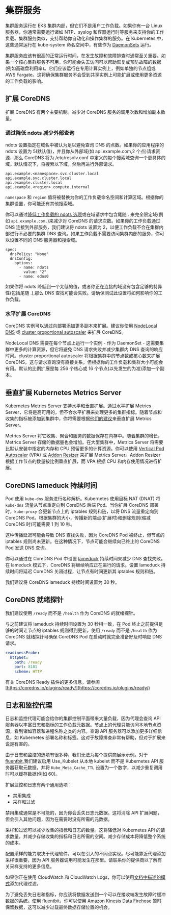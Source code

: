# 集群服务

集群服务运行在 EKS 集群内部，但它们不是用户工作负载。如果你有一台 Linux 服务器，你通常需要运行诸如 NTP、syslog 和容器运行时等服务来支持你的工作负载。集群服务类似，支持帮助你自动化和操作集群的服务。在 Kubernetes 中，这些通常运行在 kube-system 命名空间中，有些作为 [DaemonSets](https://kubernetes.io/docs/concepts/workloads/controllers/daemonset/) 运行。

集群服务应该有很高的正常运行时间，在发生故障和故障排查时通常至关重要。如果一个核心集群服务不可用，你可能会失去访问可以帮助恢复或预防故障的数据(例如高磁盘利用率)。它们应该运行在专用计算实例上，例如单独的节点组或 AWS Fargate。这将确保集群服务不会受到共享实例上可能扩展或使用更多资源的工作负载的影响。

## 扩展 CoreDNS

扩展 CoreDNS 有两个主要机制。减少对 CoreDNS 服务的调用次数和增加副本数量。

### 通过降低 ndots 减少外部查询

ndots 设置指定在域名中被认为足以避免查询 DNS 的点数。如果你的应用程序的 ndots 设置为 5(默认值)，并且你从外部域(如 api.example.com,2 个点)请求资源，那么 CoreDNS 将为 /etc/resolv.conf 中定义的每个搜索域查询一个更具体的域。默认情况下，将搜索以下域，然后再进行外部请求。

```
api.example.<namespace>.svc.cluster.local
api.example.svc.cluster.local
api.example.cluster.local
api.example.<region>.compute.internal
```

`namespace` 和 `region` 值将被替换为你的工作负载命名空间和计算区域。根据你的集群设置，你可能还有其他搜索域。

你可以通过[降低工作负载的 ndots 选项](https://kubernetes.io/docs/concepts/services-networking/dns-pod-service/#pod-dns-config)或在域请求中包含尾随 . 来完全限定域(例如 `api.example.com.`)来减少对 CoreDNS 的请求次数。如果你的工作负载通过 DNS 连接到外部服务，我们建议将 ndots 设置为 2，以便工作负载不会在集群内部进行不必要的集群 DNS 查询。如果工作负载不需要访问集群内部的服务，你可以设置不同的 DNS 服务器和搜索域。

```
spec:
  dnsPolicy: "None"
  dnsConfig:
    options:
      - name: ndots
        value: "2"
      - name: edns0
```

如果你将 ndots 降低到一个太低的值，或者你正在连接的域没有包含足够的特异性(包括尾随 .),那么 DNS 查找可能会失败。请确保测试此设置将如何影响你的工作负载。

### 水平扩展 CoreDNS

CoreDNS 实例可以通过向部署添加更多副本来扩展。建议你使用 [NodeLocal DNS](https://kubernetes.io/docs/tasks/administer-cluster/nodelocaldns/) 或 [cluster proportional autoscaler](https://github.com/kubernetes-sigs/cluster-proportional-autoscaler) 来扩展 CoreDNS。

NodeLocal DNS 需要在每个节点上运行一个实例 - 作为 DaemonSet - 这需要集群中更多的计算资源，但它将避免 DNS 请求失败并减少集群内 DNS 查询的响应时间。cluster proportional autoscaler 将根据集群中的节点数或核心数来扩展 CoreDNS。这与请求查询没有直接关系，但根据你的工作负载和集群大小可能会有用。默认的比例扩展是每 256 个核心或 16 个节点(以先发生的为准)添加一个副本。

## 垂直扩展 Kubernetes Metrics Server

Kubernetes Metrics Server 支持水平和垂直扩展。通过水平扩展 Metrics Server，它将是高可用的，但不会水平扩展来处理更多的集群指标。随着节点和收集的指标被添加到集群中，你将需要根据[他们的建议](https://kubernetes-sigs.github.io/metrics-server/#scaling)来垂直扩展 Metrics Server。

Metrics Server 将它收集、聚合和服务的数据保存在内存中。随着集群的增长，Metrics Server 存储的数据量也会增加。在大型集群中，Metrics Server 将需要比默认安装中指定的内存和 CPU 预留更多的计算资源。你可以使用 [Vertical Pod Autoscaler](https://github.com/kubernetes/autoscaler/tree/master/vertical-pod-autoscaler) (VPA) 或 [Addon Resizer](https://github.com/kubernetes/autoscaler/tree/master/addon-resizer) 来扩展 Metrics Server。Addon Resizer 根据工作节点的数量按比例垂直扩展，而 VPA 根据 CPU 和内存使用情况进行扩展。

## CoreDNS lameduck 持续时间

Pod 使用 `kube-dns` 服务进行名称解析。Kubernetes 使用目标 NAT (DNAT) 将 `kube-dns` 流量从节点重定向到 CoreDNS 后端 Pod。当你扩展 CoreDNS 部署时，`kube-proxy` 会更新节点上的 iptables 规则和链，以将 DNS 流量重定向到 CoreDNS Pod。根据集群的大小，传播新的端点(扩展时)和删除规则(缩减 CoreDNS 时)可能需要 1 到 10 秒。

这种传播延迟可能会导致 DNS 查找失败，因为 CoreDNS Pod 被终止，但节点的 iptables 规则尚未更新。在这种情况下，节点可能会继续向已终止的 CoreDNS Pod 发送 DNS 查询。

你可以通过在 CoreDNS Pod 中设置 [lameduck](https://coredns.io/plugins/health/) 持续时间来减少 DNS 查找失败。在 lameduck 模式下，CoreDNS 将继续响应正在进行的请求。设置 lameduck 持续时间将延迟 CoreDNS 关闭过程，让节点有时间更新其 iptables 规则和链。

我们建议将 CoreDNS lameduck 持续时间设置为 30 秒。

## CoreDNS 就绪探针

我们建议使用 `/ready` 而不是 `/health` 作为 CoreDNS 的就绪探针。

与之前建议将 lameduck 持续时间设置为 30 秒相一致，在 Pod 终止之前提供足够的时间让节点的 iptables 规则得到更新，使用 `/ready` 而不是 `/health` 作为 CoreDNS 就绪探针可确保 CoreDNS Pod 在启动时就完全准备好及时响应 DNS 请求。

```yaml
readinessProbe:
  httpGet:
    path: /ready
    port: 8181
    scheme: HTTP
```

有关 CoreDNS Ready 插件的更多信息，请参阅 [https://coredns.io/plugins/ready/](https://coredns.io/plugins/ready/)

## 日志和监控代理

日志和监控代理可能会给你的集群控制平面带来大量负载，因为代理会查询 API 服务器以丰富日志和指标的工作负载元数据。节点上的代理只能访问本地节点资源，看到诸如容器和进程名称之类的内容。查询 API 服务器可以添加更多详细信息，如 Kubernetes 部署名称和标签。这对于故障排查非常有帮助，但对于扩展来说是有害的。

由于日志和监控的选项有很多种，我们无法为每个提供商展示示例。对于 [fluentbit](https://docs.fluentbit.io/manual/pipeline/filters/kubernetes),我们建议启用 Use_Kubelet 从本地 kubelet 而不是 Kubernetes API 服务器获取元数据，并将 `Kube_Meta_Cache_TTL` 设置为一个数字，以减少重复调用时可以缓存数据(例如 60)。

扩展监控和日志有两个通用选项：

* 禁用集成
* 采样和过滤

禁用集成通常是不可能的，因为你会丢失日志元数据。这将消除 API 扩展问题，但会引入其他问题，因为在需要时没有所需的元数据。

采样和过滤可以减少收集的指标和日志的数量。这将降低对 Kubernetes API 的请求数量，并减少存储收集的指标和日志所需的空间。减少存储成本将降低整个系统的成本。

配置采样的能力取决于代理软件，可以在引入的不同点实现。尽可能靠近代理添加采样很重要，因为 API 服务器调用可能发生在那里。请联系你的提供商以了解有关采样支持的更多信息。

如果你正在使用 CloudWatch 和 CloudWatch Logs，你可以使用[文档中描述的模式](https://docs.aws.amazon.com/AmazonCloudWatch/latest/logs/FilterAndPatternSyntax.html)添加代理过滤。

为了避免丢失日志和指标，你应该将数据发送到一个可以在接收端发生故障时缓冲数据的系统。使用 fluentbit，你可以使用 [Amazon Kinesis Data Firehose](https://docs.fluentbit.io/manual/pipeline/outputs/firehose) 暂时保留数据，这可以减少过载最终数据存储位置的机会。